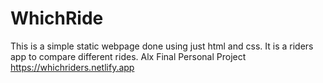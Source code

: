 # WhichRide
This is a simple static webpage done using just html and css. It is a riders app to compare different rides.
Alx Final Personal Project
https://whichriders.netlify.app
